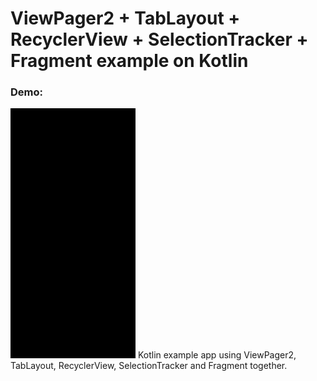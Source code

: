 # ViewPager2 + TabLayout + RecyclerView + SelectionTracker + Fragment example on Kotlin

### Demo:
<img src="/SVID-20210302-060824-1.GIF" width="200" height="400" />
Kotlin example app using ViewPager2, TabLayout, RecyclerView, SelectionTracker and Fragment together.
